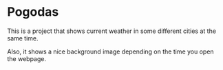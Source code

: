 # Pogodas

This is a project that shows current weather in some different cities at the same time.

Also, it shows a nice background image depending on the time you open the webpage.
